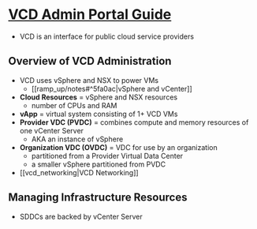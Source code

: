 # [VCD Admin Portal Guide](https://docs.vmware.com/en/VMware-Cloud-Director/10.3/VMware-Cloud-Director-Service-Provider-Admin-Portal-Guide/GUID-F8F4B534-49B2-43B2-AEEE-7BAEE8CE1844.html)
- VCD is an interface for public cloud service providers

## Overview of VCD Administration
- VCD uses vSphere and NSX to power VMs
	- [[ramp_up/notes#^5fa0ac|vSphere and vCenter]]
- **Cloud Resources** = vSphere and NSX resources
	- number of CPUs and RAM
- **vApp** = virtual system consisting of 1+ VCD VMs
- **Provider VDC (PVDC)** = combines compute and memory resources of one vCenter Server
	- AKA an instance of vSphere
- **Organization VDC (OVDC)** = VDC for use by an organization
	- partitioned from a Provider Virtual Data Center
	- a smaller vSphere partitioned from PVDC
- [[vcd_networking|VCD Networking]]

## Managing Infrastructure Resources
- SDDCs are backed by vCenter Server